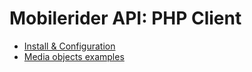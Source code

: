 # Mobilerider API: PHP Client

* [Install & Configuration](install.md)
* [Media objects examples](media.md)